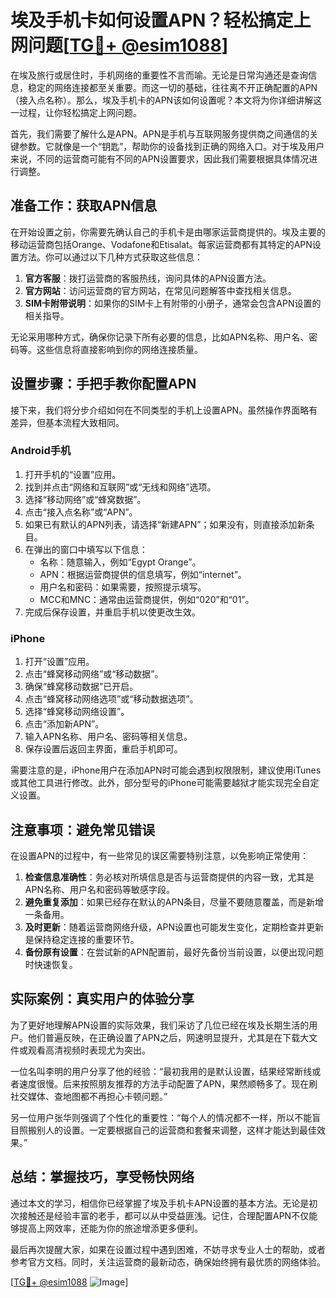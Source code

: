 # 埃及手机卡如何设置APN？轻松搞定上网问题[[TG💪+ @esim1088](https://t.me/s/esim1088)]

在埃及旅行或居住时，手机网络的重要性不言而喻。无论是日常沟通还是查询信息，稳定的网络连接都至关重要。而这一切的基础，往往离不开正确配置的APN（接入点名称）。那么，埃及手机卡的APN该如何设置呢？本文将为你详细讲解这一过程，让你轻松搞定上网问题。

首先，我们需要了解什么是APN。APN是手机与互联网服务提供商之间通信的关键参数。它就像是一个“钥匙”，帮助你的设备找到正确的网络入口。对于埃及用户来说，不同的运营商可能有不同的APN设置要求，因此我们需要根据具体情况进行调整。

## 准备工作：获取APN信息

在开始设置之前，你需要先确认自己的手机卡是由哪家运营商提供的。埃及主要的移动运营商包括Orange、Vodafone和Etisalat。每家运营商都有其特定的APN设置方法。你可以通过以下几种方式获取这些信息：

1. **官方客服**：拨打运营商的客服热线，询问具体的APN设置方法。
2. **官方网站**：访问运营商的官方网站，在常见问题解答中查找相关信息。
3. **SIM卡附带说明**：如果你的SIM卡上有附带的小册子，通常会包含APN设置的相关指导。

无论采用哪种方式，确保你记录下所有必要的信息，比如APN名称、用户名、密码等。这些信息将直接影响到你的网络连接质量。

## 设置步骤：手把手教你配置APN

接下来，我们将分步介绍如何在不同类型的手机上设置APN。虽然操作界面略有差异，但基本流程大致相同。

### Android手机

1. 打开手机的“设置”应用。
2. 找到并点击“网络和互联网”或“无线和网络”选项。
3. 选择“移动网络”或“蜂窝数据”。
4. 点击“接入点名称”或“APN”。
5. 如果已有默认的APN列表，请选择“新建APN”；如果没有，则直接添加新条目。
6. 在弹出的窗口中填写以下信息：
   - 名称：随意输入，例如“Egypt Orange”。
   - APN：根据运营商提供的信息填写，例如“internet”。
   - 用户名和密码：如果需要，按照提示填写。
   - MCC和MNC：通常由运营商提供，例如“020”和“01”。
7. 完成后保存设置，并重启手机以使更改生效。

### iPhone

1. 打开“设置”应用。
2. 点击“蜂窝移动网络”或“移动数据”。
3. 确保“蜂窝移动数据”已开启。
4. 点击“蜂窝移动网络选项”或“移动数据选项”。
5. 选择“蜂窝移动网络设置”。
6. 点击“添加新APN”。
7. 输入APN名称、用户名、密码等相关信息。
8. 保存设置后返回主界面，重启手机即可。

需要注意的是，iPhone用户在添加APN时可能会遇到权限限制，建议使用iTunes或其他工具进行修改。此外，部分型号的iPhone可能需要越狱才能实现完全自定义设置。

## 注意事项：避免常见错误

在设置APN的过程中，有一些常见的误区需要特别注意，以免影响正常使用：

1. **检查信息准确性**：务必核对所填信息是否与运营商提供的内容一致，尤其是APN名称、用户名和密码等敏感字段。
2. **避免重复添加**：如果已经存在默认的APN条目，尽量不要随意覆盖，而是新增一条备用。
3. **及时更新**：随着运营商网络升级，APN设置也可能发生变化，定期检查并更新是保持稳定连接的重要环节。
4. **备份原有设置**：在尝试新的APN配置前，最好先备份当前设置，以便出现问题时快速恢复。

## 实际案例：真实用户的体验分享

为了更好地理解APN设置的实际效果，我们采访了几位已经在埃及长期生活的用户。他们普遍反映，在正确设置了APN之后，网速明显提升，尤其是在下载大文件或观看高清视频时表现尤为突出。

一位名叫李明的用户分享了他的经验：“最初我用的是默认设置，结果经常断线或者速度很慢。后来按照朋友推荐的方法手动配置了APN，果然顺畅多了。现在刷社交媒体、查地图都不再担心卡顿问题。”

另一位用户张华则强调了个性化的重要性：“每个人的情况都不一样，所以不能盲目照搬别人的设置。一定要根据自己的运营商和套餐来调整，这样才能达到最佳效果。”

## 总结：掌握技巧，享受畅快网络

通过本文的学习，相信你已经掌握了埃及手机卡APN设置的基本方法。无论是初次接触还是经验丰富的老手，都可以从中受益匪浅。记住，合理配置APN不仅能够提高上网效率，还能为你的旅途增添更多便利。

最后再次提醒大家，如果在设置过程中遇到困难，不妨寻求专业人士的帮助，或者参考官方文档。同时，关注运营商的最新动态，确保始终拥有最优质的网络体验。

[[TG💪+ @esim1088](https://t.me/s/esim1088) ![Image](https://i.postimg.cc/4NQfJmqS/Snipaste-2025-05-13-00-14-12.png)]